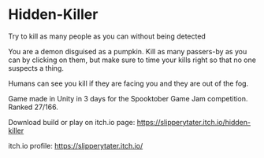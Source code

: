 # Hidden-Killer
Try to kill as many people as you can without being detected


You are a demon disguised as a pumpkin. Kill as many passers-by as you can by clicking on them, but make sure to time your kills right so that no one suspects a thing.

Humans can see you kill if they are facing you and they are out of the fog.





Game made in Unity in 3 days for the Spooktober Game Jam competition. Ranked 27/166.

Download build or play on itch.io page: https://slipperytater.itch.io/hidden-killer

itch.io profile: https://slipperytater.itch.io/
